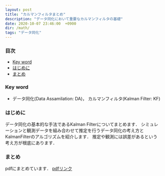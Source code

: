 ```yaml
---
layout: post
title: "カルマンフィルタまとめ"
description: "データ同化において重要なカルマンフィルタの基礎"
date: 2020-10-07 23:46:00  +0900
dir: /math/
tags: "データ同化"
---
```


### 目次
- [Key word](#key-word)
- [はじめに](#はじめに)
- [まとめ](#まとめ)

### Key word
- データ同化(Data Assamilation: DA)， カルマンフィルタ(Kalman Filter: KF)

### はじめに
データ同化の基本的な手法であるKalman Filterについてまとめます．
シミュレーションと観測データを組み合わせて推定を行うデータ同化の考え方とKalmanFilterのアルゴリズムを紹介します．
推定や観測には誤差があるという考え方が根底にあります．

### まとめ
pdfにまとめています．
[pdfリンク](/math/pdf/kalman_filter.pdf) 
